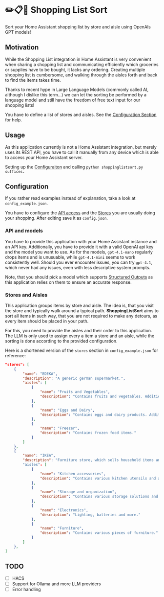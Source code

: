 # ✏️📋🛒 Shopping List Sort

Sort your Home Assistant shopping list by store and aisle using OpenAIs GPT models!


## Motivation

While the Shopping List integration in Home Assistant is very convenient when sharing a shopping list and communicating efficiently which groceries or supplies have to be bought, it lacks any ordering.
Creating multiple shopping list is cumbersome, and walking through the aisles forth and back to find the items takes time.

Thanks to recent hype in Large Language Models (commonly called AI, although I dislike this term...) we can let the sorting be performed by a language model and still have the freedom of free text input for our shopping lists!

You have to define a list of stores and aisles. See the [Configuration Section](#configuration) for help.

## Usage

As this application currently is not a Home Assistant integration, but merely uses its REST API, you have to call it manually from any device which is able to access your Home Assistant server.

Setting up the [Configuraiton](#configuration) and calling `python shoppinglistsort.py suffices.`


## Configuration

If you rather read examples instead of explanation, take a look at `config_example.json`.

You have to configure the [API access](#api) and the [Stores](#stores) you are usually doing your shopping.
After editing save it as `config.json`.


### API and models

You have to provide this application with your Home Assistant instance and an API key.
Additionally, you have to provide it with a valid OpenAI api key and the model you want to use.
As for the models, `gpt-4.1-nano` regularly drops items and is unusuable, while `gpt-4.1-mini` seems to work consistently well.
Should you ever encounter issues, you can try `gpt-4.1`, which never had any issues, even with less descriptive system prompts.

Note, that you should pick a model which supports [Structured Outputs](https://openai.com/index/introducing-structured-outputs-in-the-api/) as this application relies on them to ensure an accurate response.


### Stores and Aisles

This application groups items by store and aisle.
The idea is, that you visit the store and typically walk around a typical path.
**ShoppingListSort** aims to sort all items in such way, that you are not required to make any detours, as every item should be placed in your path.

For this, you need to provide the aisles and their order to this application.
The LLM is only used to assign every a item a store and an aisle, while the sorting is done according to the provided configuration.

Here is a shortened version of the `stores` section in `config_example.json` for reference:

```json
"stores": [
    {
        "name": "EDEKA",
        "description": "A generic german supermarket.",
        "aisles": [
            {
                "name": "Fruits and Vegetables",
                "description": "Contains fruits and vegetables. Additionally has a fridge for vegan products"
            },
            {
                "name": "Eggs and Dairy",
                "description": "Contains eggs and dairy products. Additionally includes doughs"
            },
            {
                "name": "Freezer",
                "description": "Contains frozen food items."
            }
        ]
    },
    {
        "name": "IKEA",
        "description": "Furniture store, which sells household items and some electronics as well"
        "aisles": [
            {
                "name": "Kitchen accessories",
                "description": "Contains various kitchen utensils and appliances."
            },
            {
                "name": "Storage and organization",
                "description": "Contains various storage solutions and organizational systems."
            },
            {
                "name": "Electronics",
                "description": "Lighting, batteries and more."
            },
            {
                "name": "Furniture",
                "description": "Contains various pieces of furniture."
            }
        ]
    },
]
```

## TODO

- [ ] HACS
- [ ] Support for Ollama and more LLM providers
- [ ] Error handling